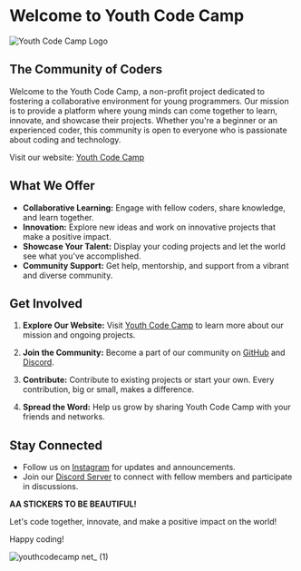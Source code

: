 # Welcome to Youth Code Camp

![Youth Code Camp Logo](![logo](https://github.com/Youth-codecamp/youthcodecamp/assets/121980393/8fbde3f2-9218-4447-8f98-1423bd1e5de0)
)


## The Community of Coders

Welcome to the Youth Code Camp, a non-profit project dedicated to fostering a collaborative environment for young programmers. Our mission is to provide a platform where young minds can come together to learn, innovate, and showcase their projects. Whether you're a beginner or an experienced coder, this community is open to everyone who is passionate about coding and technology.

Visit our website: [Youth Code Camp](https://www.youthcodecamp.net)

## What We Offer

- **Collaborative Learning:** Engage with fellow coders, share knowledge, and learn together.
- **Innovation:** Explore new ideas and work on innovative projects that make a positive impact.
- **Showcase Your Talent:** Display your coding projects and let the world see what you've accomplished.
- **Community Support:** Get help, mentorship, and support from a vibrant and diverse community.

## Get Involved

1. **Explore Our Website:** Visit [Youth Code Camp](https://www.youthcodecamp.net) to learn more about our mission and ongoing projects.

2. **Join the Community:** Become a part of our community on [GitHub](https://github.com/Youth-codecamp) and [Discord](https://discord.com/invite/h5dfqzGZ22).

3. **Contribute:** Contribute to existing projects or start your own. Every contribution, big or small, makes a difference.

4. **Spread the Word:** Help us grow by sharing Youth Code Camp with your friends and networks.

## Stay Connected

- Follow us on [Instagram](https://www.instagram.com/youthcodecamp/) for updates and announcements.
- Join our [Discord Server](https://discord.com/invite/h5dfqzGZ22) to connect with fellow members and participate in discussions.

**AA STICKERS TO BE BEAUTIFUL!**

Let's code together, innovate, and make a positive impact on the world!

Happy coding!

![youthcodecamp net_ (1)](https://github.com/Youth-codecamp/youthcodecamp/assets/121980393/04964f01-2855-49fe-9d14-0381337faba2)


